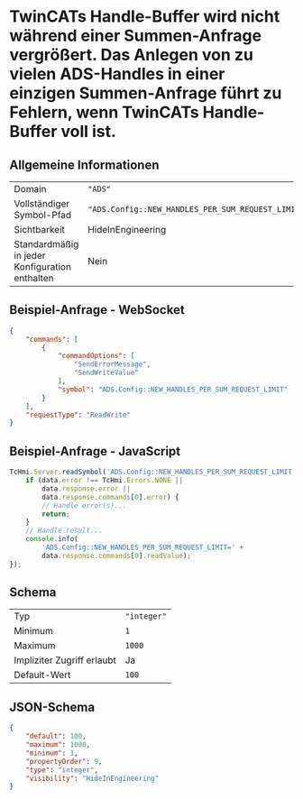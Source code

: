 # TwinCATs Handle-Buffer wird nicht während einer Summen-Anfrage vergrößert. Das Anlegen von zu vielen ADS-Handles in einer einzigen Summen-Anfrage führt zu Fehlern, wenn TwinCATs Handle-Buffer voll ist.

## Allgemeine Informationen

|  |  |
| - | - |
| Domain | `"ADS"` |
| Vollständiger Symbol-Pfad | `"ADS.Config::NEW_HANDLES_PER_SUM_REQUEST_LIMIT"` |
| Sichtbarkeit | HideInEngineering |
| Standardmäßig in jeder Konfiguration enthalten | Nein |

## Beispiel-Anfrage - WebSocket

```json
{
    "commands": [
        {
            "commandOptions": [
                "SendErrorMessage",
                "SendWriteValue"
            ],
            "symbol": "ADS.Config::NEW_HANDLES_PER_SUM_REQUEST_LIMIT"
        }
    ],
    "requestType": "ReadWrite"
}
```

## Beispiel-Anfrage - JavaScript

```javascript
TcHmi.Server.readSymbol('ADS.Config::NEW_HANDLES_PER_SUM_REQUEST_LIMIT', data => {
    if (data.error !== TcHmi.Errors.NONE ||
        data.response.error ||
        data.response.commands[0].error) {
        // Handle error(s)...
        return;
    }
    // Handle result...
    console.info(
        'ADS.Config::NEW_HANDLES_PER_SUM_REQUEST_LIMIT=' +
        data.response.commands[0].readValue);
});
```

## Schema

|  |  |
| - | - |
| Typ | `"integer"` |
| Minimum | `1` |
| Maximum | `1000` |
| Impliziter Zugriff erlaubt | Ja |
| Default-Wert | `100` |

## JSON-Schema

```json
{
    "default": 100,
    "maximum": 1000,
    "minimum": 1,
    "propertyOrder": 9,
    "type": "integer",
    "visibility": "HideInEngineering"
}
```
